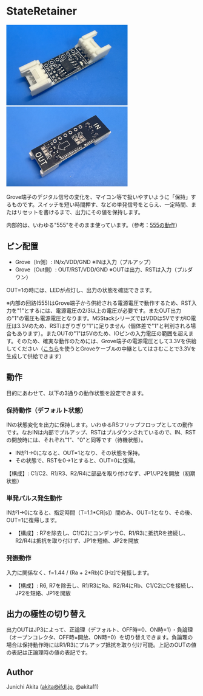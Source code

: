 # StateRetainer

<img src="https://github.com/akita11/StateRetainer/blob/main/StateRetainer.jpg" width="320px">

<img src="https://github.com/akita11/StateRetainer/blob/main/StateRetainer_back.jpg" width="320px">

Grove端子のデジタル信号の変化を、マイコン等で扱いやすいように「保持」するものです。スイッチを短い時間押す、などの単発信号をとらえ、一定時間、またはリセットを書けるまで、出力にその値を保持します。

内部的は、いわゆる"555"をそのまま使っています。（参考：[555の動作](https://www.marutsu.co.jp/contents/shop/marutsu/mame/166.html)）


## ピン配置

- Grove（In側）: IN/x/VDD/GND ※INは入力（プルアップ）
- Grove（Out側）: OUT/RST/VDD/GND ※OUTは出力、RSTは入力（プルダウン）

OUT=1の時には、LEDが点灯し、出力の状態を確認できます。

※内部の回路(555)はGrove端子から供給される電源電圧で動作するため、RST入力を"1"とするには、電源電圧の2/3以上の電圧が必要です。またOUT出力の"1"の電圧も電源電圧となります。M5StackシリーズではVDDは5VですがIO電圧は3.3Vのため、RSTはぎりぎり"1"に足りません（個体差で"1"と判別される場合もあります）。またOUTの"1"は5Vのため、IOピンの入力電圧の範囲を超えます。そのため、確実な動作のためには、Grove端子の電源電圧として3.3Vを供給してください（[こちら](https://www.switch-science.com/products/9461)を使うとGroveケーブルの中継としてはさむことで3.3Vを生成して供給できます）


## 動作

目的にあわせて、以下の3通りの動作状態を設定できます。


### 保持動作（デフォルト状態）

INの状態変化を出力に保持します。いわゆるRSフリップフロップとしての動作です。なおINは内部でプルアップ、RSTはプルダウンされているので、IN、RSTの開放時には、それぞれ"1"、"0"と同等です（待機状態）。


- INが1→0になると、OUT=1となり、その状態を保持。
- その状態で、RSTを0→1とすると、OUT=0に復帰。

【構成】: C1/C2、R1/R3、R2/R4に部品を取り付けなず、JP1/JP2を開放（初期状態）


### 単発パルス発生動作

INが1→0になると、指定時間（T=1.1*CR[s]）間のみ、OUT=1となり、その後、OUT=1に復帰します。

- 【構成】: R7を除去し、C1/C2にコンデンサC、R1/R3に抵抗Rを接続し、R2/R4は抵抗を取り付けず、JP1を短絡、JP2を開放


### 発振動作

入力に関係なく、f=1.44 / (Ra + 2*Rb)C [Hz]で発振します。

- 【構成】: R6, R7を除去し、R1/R3にRa、R2/R4にRb、C1/C2にCを接続し、JP2を短絡、JP1を開放


## 出力の極性の切り替え

出力OUTはJP3によって、正論理（デフォルト、OFF時=0、ON時=1）・負論理（オープンコレクタ、OFF時=開放、ON時=0）を切り替えできます。負論理の場合は保持動作時にはR1/R3にプルアップ抵抗を取り付け可能。上記のOUTの値の表記は正論理時の値の表記です。


## Author

Junichi Akita (akita@ifdl.jp, @akita11)
